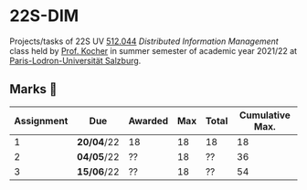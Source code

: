 # 22S-DIM
Projects/tasks of 22S UV [512.044](https://online.uni-salzburg.at/plus_online/ee/ui/ca2/app/desktop/#/slc.tm.cp/student/courses/566849?$ctx=design=ca;lang=en&$scrollTo=toc_overview) _Distributed Information Management_ class held by [Prof. Kocher](https://online.uni-salzburg.at/plus_online/ee/ui/ca2/app/desktop/#/pl/ui/$ctx/visitenkarte.show_vcard?$ctx=design=ca2;header=max;lang=en&pPersonenGruppe=3&pPersonenId=523B1B55659FA90E) in summer semester of academic year 2021/22 at [Paris-Lodron-Universität Salzburg](https://www.plus.ac.at).

## Marks 🎵

| Assignment | Due          | Awarded | Max | Total | Cumulative Max. |
| ---------- | ------------ | ------- | --- | ----- | --------------- |
| 1          | **20/04**/22 | 18      | 18  | 18    | 18              |
| 2          | **04/05**/22 | ??      | 18  | ??    | 36              |
| 3          | **15/06**/22 | ??      | 18  | ??    | 54              |